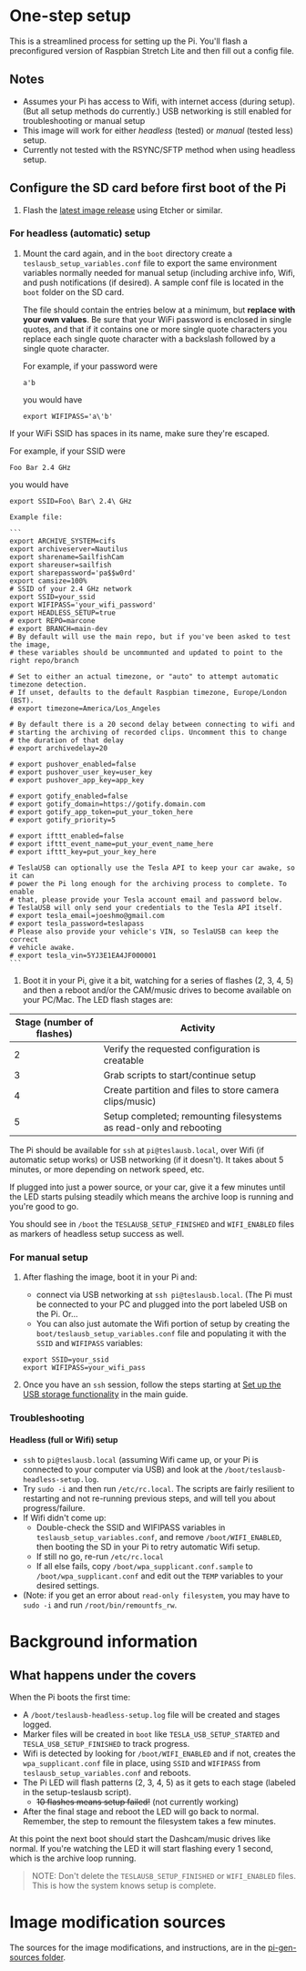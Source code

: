 # One-step setup

This is a streamlined process for setting up the Pi. You'll flash a preconfigured version of Raspbian Stretch Lite and then fill out a config file.

## Notes

* Assumes your Pi has access to Wifi, with internet access (during setup). (But all setup methods do currently.) USB networking is still enabled for troubleshooting or manual setup
* This image will work for either _headless_ (tested) or _manual_ (tested less) setup.
* Currently not tested with the RSYNC/SFTP method when using headless setup.

## Configure the SD card before first boot of the Pi

1. Flash the [latest image release](https://github.com/marcone/teslausb/releases) using Etcher or similar.

### For headless (automatic) setup

1. Mount the card again, and in the `boot` directory create a `teslausb_setup_variables.conf` file to export the same environment variables normally needed for manual setup (including archive info, Wifi, and push notifications (if desired).
A sample conf file is located in the `boot` folder on the SD card.

    The file should contain the entries below at a minimum, but **replace with your own values**. Be sure that your WiFi password is enclosed in single quotes, and that if it contains one or more single quote characters you replace each single quote character with a backslash followed by a single quote character.

    For example, if your password were
    ```
    a'b
    ```
    you would have

    ```
    export WIFIPASS='a\'b'
    ```
If your WiFi SSID has spaces in its name, make sure they're escaped.

For example, if your SSID were
```
Foo Bar 2.4 GHz
```
you would have
```
export SSID=Foo\ Bar\ 2.4\ GHz
```

    Example file:

    ```
    export ARCHIVE_SYSTEM=cifs
    export archiveserver=Nautilus
    export sharename=SailfishCam
    export shareuser=sailfish
    export sharepassword='pa$$w0rd'
    export camsize=100%
    # SSID of your 2.4 GHz network
    export SSID=your_ssid
    export WIFIPASS='your_wifi_password'
    export HEADLESS_SETUP=true
    # export REPO=marcone
    # export BRANCH=main-dev
    # By default will use the main repo, but if you've been asked to test the image,
    # these variables should be uncommunted and updated to point to the right repo/branch

    # Set to either an actual timezone, or "auto" to attempt automatic timezone detection.
    # If unset, defaults to the default Raspbian timezone, Europe/London (BST).
    # export timezone=America/Los_Angeles

    # By default there is a 20 second delay between connecting to wifi and
    # starting the archiving of recorded clips. Uncomment this to change
    # the duration of that delay
    # export archivedelay=20

    # export pushover_enabled=false
    # export pushover_user_key=user_key
    # export pushover_app_key=app_key

    # export gotify_enabled=false
    # export gotify_domain=https://gotify.domain.com
    # export gotify_app_token=put_your_token_here
    # export gotify_priority=5

    # export ifttt_enabled=false
    # export ifttt_event_name=put_your_event_name_here
    # export ifttt_key=put_your_key_here

    # TeslaUSB can optionally use the Tesla API to keep your car awake, so it can
    # power the Pi long enough for the archiving process to complete. To enable
    # that, please provide your Tesla account email and password below.
    # TeslaUSB will only send your credentials to the Tesla API itself.
    # export tesla_email=joeshmo@gmail.com
    # export tesla_password=teslapass
    # Please also provide your vehicle's VIN, so TeslaUSB can keep the correct
    # vehicle awake.
    # export tesla_vin=5YJ3E1EA4JF000001
    ```

1. Boot it in your Pi, give it a bit, watching for a series of flashes (2, 3, 4, 5) and then a reboot and/or the CAM/music drives to become available on your PC/Mac. The LED flash stages are:

| Stage (number of flashes)  |  Activity |
|---|---|
| 2 | Verify the requested configuration is creatable |
| 3 | Grab scripts to start/continue setup |
| 4 | Create partition and files to store camera clips/music) |
| 5 | Setup completed; remounting filesystems as read-only and rebooting |

The Pi should be available for `ssh` at `pi@teslausb.local`, over Wifi (if automatic setup works) or USB networking (if it doesn't). It takes about 5 minutes, or more depending on network speed, etc.

If plugged into just a power source, or your car, give it a few minutes until the LED starts pulsing steadily which means the archive loop is running and you're good to go.

You should see in `/boot` the `TESLAUSB_SETUP_FINISHED` and `WIFI_ENABLED` files as markers of headless setup success as well.

### For manual setup

1. After flashing the image, boot it in your Pi and:
    *  connect via USB networking at `ssh pi@teslausb.local`. (The Pi must be connected to your PC and plugged into the port labeled USB on the Pi. Or...
    * You can also just automate the Wifi portion of setup by creating the `boot/teslausb_setup_variables.conf` file and populating it with the `SSID` and `WIFIPASS` variables:
    ```
    export SSID=your_ssid
    export WIFIPASS=your_wifi_pass
    ```

1. Once you have an `ssh` session, follow the steps starting at [Set up the USB storage functionality](https://github.com/marcone/teslausb#set-up-the-usb-storage-functionality) in the main guide.

### Troubleshooting

#### Headless (full or Wifi) setup
* `ssh` to `pi@teslausb.local` (assuming Wifi came up, or your Pi is connected to your computer via USB) and look at the `/boot/teslausb-headless-setup.log`.
* Try `sudo -i` and then run `/etc/rc.local`. The scripts are  fairly resilient to restarting and not re-running previous steps, and will tell you about progress/failure.
* If Wifi didn't come up:
    * Double-check the SSID and WIFIPASS variables in `teslausb_setup_variables.conf`, and remove `/boot/WIFI_ENABLED`, then booting the SD in your Pi to retry automatic Wifi setup.
  * If still no go, re-run `/etc/rc.local`
  * If all else fails, copy `/boot/wpa_supplicant.conf.sample` to `/boot/wpa_supplicant.conf` and edit out the `TEMP` variables to your desired settings.
* (Note: if you get an error about `read-only filesystem`, you may have to `sudo -i` and run `/root/bin/remountfs_rw`.


# Background information
## What happens under the covers

When the Pi boots the first time:
* A `/boot/teslausb-headless-setup.log` file will be created and stages logged.
* Marker files will be created in `boot` like `TESLA_USB_SETUP_STARTED` and `TESLA_USB_SETUP_FINISHED` to track progress.
* Wifi is detected by looking for `/boot/WIFI_ENABLED` and if not, creates the `wpa_supplicant.conf` file in place, using `SSID` and `WIFIPASS` from `teslausb_setup_variables.conf` and reboots.
* The Pi LED will flash patterns (2, 3, 4, 5) as it gets to each stage (labeled in the setup-teslausb script).
  * ~~10 flashes means setup failed!~~ (not currently working)
* After the final stage and reboot the LED will go back to normal. Remember, the step to remount the filesystem takes a few minutes.

At this point the next boot should start the Dashcam/music drives like normal. If you're watching the LED it will start flashing every 1 second, which is the archive loop running.

> NOTE: Don't delete the `TESLAUSB_SETUP_FINISHED` or `WIFI_ENABLED` files. This is how the system knows setup is complete.

# Image modification sources

The sources for the image modifications, and instructions, are in the [pi-gen-sources folder](https://github.com/marcone/teslausb/tree/main-dev/pi-gen-sources).

